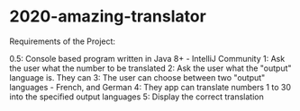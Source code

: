 # 2020-amazing-translator
Requirements of the Project:

0.5: Console based program written in Java 8+ - IntelliJ Community
1: Ask the user what the number to be translated 
2: Ask the user what the "output" language is. They can 
3: The user can choose between two "output" languages - French, and German
4: They app can translate numbers 1 to 30 into the specified output languages
5: Display the correct translation
